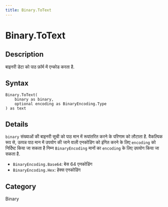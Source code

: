 ```yaml
---
title: Binary.ToText
---
```


# Binary.ToText


## Description

बाइनरी डेटा को पाठ फ़ॉर्म में एन्कोड करता है.


## Syntax

```powerquery
Binary.ToText(
    binary as binary,
    optional encoding as BinaryEncoding.Type
) as text
```


## Details

<code>binary</code> संख्याओं की बाइनरी सूची को पाठ मान में रूपांतरित करने के परिणाम को लौटाता है. वैकल्पिक रूप से, उत्पन्न पाठ मान में उपयोग की जाने वाली एनकोडिंग को इंगित करने के लिए <code>encoding</code> को निर्दिष्ट किया जा सकता है      निम्न <code>BinaryEncoding</code> मानों का <code>encoding</code> के लिए उपयोग किया जा सकता है.      <ul>        <li><code>BinaryEncoding.Base64</code>: बेस 64 एनकोडिंग</li>        <li><code>BinaryEncoding.Hex</code>: हेक्स एनकोडिंग</li>      </ul>



## Category
Binary
